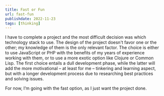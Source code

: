 ```yaml
---
title: Fast or Fun
url: fast-fun
publishdate: 2022-11-23
tags: [thinking]
---
```


I have to complete a project and the most difficult decision was which technology stack to use. The design of the project doesn't favor one or the other; my knowledge of them is the only relevant factor.  The choice is either to use JavaScript or PHP with the benefits of my years of experience working with them, or to use a more exotic option like Clojure or Common Lisp. The first choice entails a dull development phase, while the latter will add the more motivational – at least for me – tinkering and learning aspect, but with a longer development process due to researching best practices and solving issues.

For now, I’m going with the fast option, as I just want the project done.
